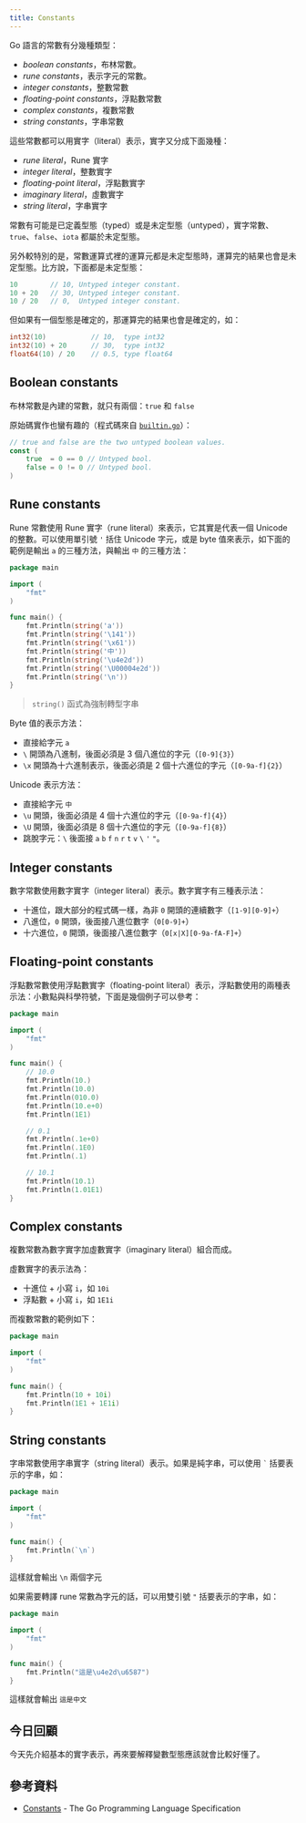 ```yaml
---
title: Constants
---
```


Go 語言的常數有分幾種類型：

* *boolean constants*，布林常數。
* *rune constants*，表示字元的常數。
* *integer constants*，整數常數
* *floating-point constants*，浮點數常數
* *complex constants*，複數常數
* *string constants*，字串常數

這些常數都可以用實字（literal）表示，實字又分成下面幾種：

* *rune literal*，Rune 實字
* *integer literal*，整數實字
* *floating-point literal*，浮點數實字
* *imaginary literal*，虛數實字
* *string literal*，字串實字

常數有可能是已定義型態（typed）或是未定型態（untyped），實字常數、`true`、`false`、`iota` 都屬於未定型態。

另外較特別的是，常數運算式裡的運算元都是未定型態時，運算完的結果也會是未定型態。比方說，下面都是未定型態：

```go
10        // 10, Untyped integer constant.
10 + 20   // 30, Untyped integer constant.
10 / 20   // 0,  Untyped integer constant.
```

但如果有一個型態是確定的，那運算完的結果也會是確定的，如：

```go
int32(10)           // 10,  type int32
int32(10) + 20      // 30,  type int32
float64(10) / 20    // 0.5, type float64
```

## Boolean constants

布林常數是內建的常數，就只有兩個：`true` 和 `false`

原始碼實作也蠻有趣的（程式碼來自 [`builtin.go`](https://github.com/golang/go/blob/master/src/builtin/builtin.go#L16-L20)）：

```go
// true and false are the two untyped boolean values.
const (
	true  = 0 == 0 // Untyped bool.
	false = 0 != 0 // Untyped bool.
)
```

## Rune constants

Rune 常數使用 Rune 實字（rune literal）來表示，它其實是代表一個 Unicode 的整數。可以使用單引號 `'` 括住 Unicode 字元，或是 byte 值來表示，如下面的範例是輸出 `a` 的三種方法，與輸出 `中` 的三種方法：

```go
package main

import (
	"fmt"
)

func main() {
	fmt.Println(string('a'))
	fmt.Println(string('\141'))
	fmt.Println(string('\x61'))
	fmt.Println(string('中'))
	fmt.Println(string('\u4e2d'))
	fmt.Println(string('\U00004e2d'))
	fmt.Println(string('\n'))
}
```

> `string()` 函式為強制轉型字串

Byte 值的表示方法：

* 直接給字元 `a`
* `\` 開頭為八進制，後面必須是 3 個八進位的字元（`[0-9]{3}`）
* `\x` 開頭為十六進制表示，後面必須是 2 個十六進位的字元（`[0-9a-f]{2}`）

Unicode 表示方法：

* 直接給字元 `中`
* `\u` 開頭，後面必須是 4 個十六進位的字元（`[0-9a-f]{4}`）
* `\U` 開頭，後面必須是 8 個十六進位的字元（`[0-9a-f]{8}`）
* 跳脫字元：`\` 後面接 `a` `b` `f` `n` `r` `t` `v` `\` `'` `"`。

## Integer constants

數字常數使用數字實字（integer literal）表示。數字實字有三種表示法：

* 十進位，跟大部分的程式碼一樣，為非 `0` 開頭的連續數字（`[1-9][0-9]+`）
* 八進位，`0` 開頭，後面接八進位數字（`0[0-9]+`）
* 十六進位，`0` 開頭，後面接八進位數字（`0[x|X][0-9a-fA-F]+`）

## Floating-point constants

浮點數常數使用浮點數實字（floating-point literal）表示，浮點數使用的兩種表示法：小數點與科學符號，下面是幾個例子可以參考：

```go
package main

import (
	"fmt"
)

func main() {
	// 10.0
	fmt.Println(10.)
	fmt.Println(10.0)
	fmt.Println(010.0)
	fmt.Println(10.e+0)
	fmt.Println(1E1)

	// 0.1
	fmt.Println(.1e+0)
	fmt.Println(.1E0)
	fmt.Println(.1)

	// 10.1
	fmt.Println(10.1)
	fmt.Println(1.01E1)
}
```

## Complex constants

複數常數為數字實字加虛數實字（imaginary literal）組合而成。

虛數實字的表示法為：

* 十進位 + 小寫 `i`，如 `10i`
* 浮點數 + 小寫 `i`，如 `1E1i`

而複數常數的範例如下：

```go
package main

import (
	"fmt"
)

func main() {
	fmt.Println(10 + 10i)
	fmt.Println(1E1 + 1E1i)
}
```

## String constants

字串常數使用字串實字（string literal）表示。如果是純字串，可以使用 `` ` `` 括要表示的字串，如：

```go
package main

import (
	"fmt"
)

func main() {
	fmt.Println(`\n`)
}
```

這樣就會輸出 `\n` 兩個字元

如果需要轉譯 rune 常數為字元的話，可以用雙引號 `"` 括要表示的字串，如：

```go
package main

import (
	"fmt"
)

func main() {
	fmt.Println("這是\u4e2d\u6587")
}
```

這樣就會輸出 `這是中文`

## 今日回顧

今天先介紹基本的實字表示，再來要解釋變數型態應該就會比較好懂了。

## 參考資料

* [Constants][] - The Go Programming Language Specification

[Constants]: https://golang.org/ref/spec#Constants
